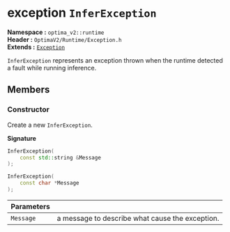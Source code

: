 exception `InferException`
============================
__Namespace :__ `optima_v2::runtime`  
__Header :__ `OptimaV2/Runtime/Exception.h`  
__Extends :__ [`Exception`](exception.md)

`InferException` represents an exception thrown when the runtime detected a fault while running inference.

## Members
### Constructor
Create a new `InferException`.

__Signature__
``` cpp
InferException(
    const std::string &Message
);
```
``` cpp
InferException(
    const char *Message
);
```

| Parameters |   |
| ---------- | - |
| `Message`  | a message to describe what cause the exception. |
